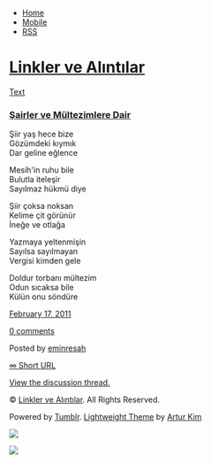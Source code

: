 -   [Home](/)
-   [Mobile](/mobile)
-   [RSS](http://eminresah.tumblr.com/rss)

[Linkler ve Alıntılar](/)
=========================

[Text](http://eminresah.tumblr.com/post/3333500088/sairler-ve-multezimlere-dair)

### [Şairler ve Mültezimlere Dair](http://eminresah.tumblr.com/post/3333500088/sairler-ve-multezimlere-dair)

Şiir yaş hece bize\
 Gözümdeki kıymık\
 Dar geline eğlence

Mesih'in ruhu bile\
 Bulutla iteleşir\
 Sayılmaz hükmü diye

Şiir çoksa noksan\
 Kelime çit görünür\
 İneğe ve otlağa

Yazmaya yeltenmişin\
 Sayılsa sayılmayan\
 Vergisi kimden gele

Doldur torbanı mültezim\
 Odun sıcaksa bile\
 Külün onu söndüre

[February 17,
2011](http://eminresah.tumblr.com/post/3333500088/sairler-ve-multezimlere-dair)

[0
comments](http://eminresah.tumblr.com/post/3333500088/sairler-ve-multezimlere-dair#disqus_thread)

Posted by [eminresah](http://eminresah.tumblr.com/)

[∞ Short URL](http://tmblr.co/ZWS1Oy36iIou)

[View the discussion thread.](http://erblog.disqus.com/?url=ref)

© [Linkler ve Alıntılar](/). All Rights Reserved.

Powered by [Tumblr](http://tumblr.com). [Lightweight
Theme](http://www.tumblr.com/theme/10820) by [Artur
Kim](http://arturkim.com)

![](https://px.srvcs.tumblr.com/impixu?T=1434918871&J=eyJ0eXBlIjoidXJsIiwidXJsIjoiaHR0cDpcL1wvZW1pbnJlc2FoLnR1bWJsci5jb21cL3Bvc3RcLzMzMzM1MDAwODhcL3NhaXJsZXItdmUtbXVsdGV6aW1sZXJlLWRhaXIiLCJyZXF0eXBlIjowLCJyb3V0ZSI6IlwvcG9zdFwvOmlkXC86c3VtbWFyeSIsIm5vc2NyaXB0IjoxfQ==&U=JNPBNGLEPH&K=cd74ccc52b16a95cdf06eb076b16e6c9f477cb3d9133cd571e259c024764989b&R=)

![](https://px.srvcs.tumblr.com/impixu?T=1434918871&J=eyJ0eXBlIjoicG9zdCIsInVybCI6Imh0dHA6XC9cL2VtaW5yZXNhaC50dW1ibHIuY29tXC9wb3N0XC8zMzMzNTAwMDg4XC9zYWlybGVyLXZlLW11bHRlemltbGVyZS1kYWlyIiwicmVxdHlwZSI6MCwicm91dGUiOiJcL3Bvc3RcLzppZFwvOnN1bW1hcnkiLCJwb3N0cyI6W3sicG9zdGlkIjoiMzMzMzUwMDA4OCIsImJsb2dpZCI6IjM2NDgwMjgiLCJzb3VyY2UiOjMzfV0sIm5vc2NyaXB0IjoxfQ==&U=EKLGGAPPJO&K=db2b648850bd8a0bd6d5745b1276617cf8045046da1378d6e4f16a6d15cba831&R=)


